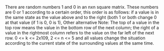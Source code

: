 There are random numbers 1 and 0 in an nxn square matrix. These numbers are 0 or 1 according to a certain order, this order is as follows: if a value is in the same state as the value above and to the right (both 1 or both change 0 at that value (if 1 is 0, 0 is 1), Other alternative Note: The top of a value in the top row means the value in the bottom row of the next column; the right of a value in the rightmost column refers to the value on the far left of the next row. 0 <= k <= 2x109, 2 <= n <= 5 and all values ​​change the situation according to the current state of the surrounding values ​​at the same time.
